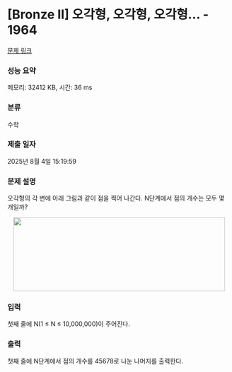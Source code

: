 # [Bronze II] 오각형, 오각형, 오각형… - 1964 

[문제 링크](https://www.acmicpc.net/problem/1964) 

### 성능 요약

메모리: 32412 KB, 시간: 36 ms

### 분류

수학

### 제출 일자

2025년 8월 4일 15:19:59

### 문제 설명

<p>오각형의 각 변에 아래 그림과 같이 점을 찍어 나간다. N단계에서 점의 개수는 모두 몇 개일까?</p>

<p style="text-align: center;"><img alt="" height="167" src="https://www.acmicpc.net/JudgeOnline/upload/201007/55555.png" width="479"></p>

### 입력 

 <p>첫째 줄에 N(1 ≤ N ≤ 10,000,000)이 주어진다.</p>

### 출력 

 <p>첫째 줄에 N단계에서 점의 개수를 45678로 나눈 나머지를 출력한다.</p>

